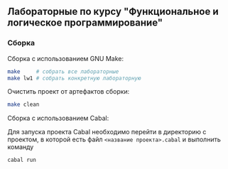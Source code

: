 ## Лабораторные по курсу "Функциональное и логическое программирование"

### Сборка

Сборка с использованием GNU Make:
```bash
make     # собрать все лабораторные
make lw1 # собрать конкретную лабораторную
```

Очистить проект от артефактов сборки:
```bash
make clean
```

Сборка с использованием Cabal:

Для запуска проекта Cabal необходимо перейти в директорию с проектом, в которой есть файл `<название проекта>.cabal` и выполнить команду
```console
cabal run
```
